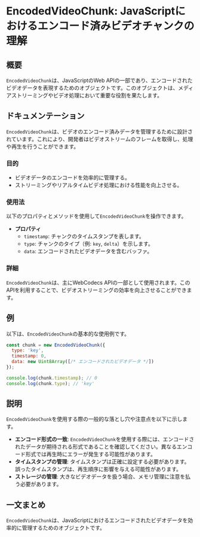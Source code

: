 <!--
Meta Description: # EncodedVideoChunk: JavaScriptにおけるエンコード済みビデオチャンクの理解 ## 概要 `EncodedVideoChunk`は、JavaScriptのWeb APIの一部であり、エンコードされたビデオデータを表現するためのオブジェクトです。このオブジェクトは、メディア...
Meta Keywords: encodedvideochunk, timestamp, type, key, chunk
-->

# EncodedVideoChunk: JavaScriptにおけるエンコード済みビデオチャンクの理解

## 概要
`EncodedVideoChunk`は、JavaScriptのWeb APIの一部であり、エンコードされたビデオデータを表現するためのオブジェクトです。このオブジェクトは、メディアストリーミングやビデオ処理において重要な役割を果たします。

## ドキュメンテーション
`EncodedVideoChunk`は、ビデオのエンコード済みデータを管理するために設計されています。これにより、開発者はビデオストリームのフレームを取得し、処理や再生を行うことができます。

### 目的
- ビデオデータのエンコードを効率的に管理する。
- ストリーミングやリアルタイムビデオ処理における性能を向上させる。

### 使用法
以下のプロパティとメソッドを使用して`EncodedVideoChunk`を操作できます。

- **プロパティ**
  - `timestamp`: チャンクのタイムスタンプを表します。
  - `type`: チャンクのタイプ（例: `key`, `delta`）を示します。
  - `data`: エンコードされたビデオデータを含むバッファ。

### 詳細
`EncodedVideoChunk`は、主にWebCodecs APIの一部として使用されます。このAPIを利用することで、ビデオストリーミングの効率を向上させることができます。

## 例
以下は、`EncodedVideoChunk`の基本的な使用例です。

```javascript
const chunk = new EncodedVideoChunk({
  type: 'key',
  timestamp: 0,
  data: new Uint8Array([/* エンコードされたビデオデータ */])
});

console.log(chunk.timestamp); // 0
console.log(chunk.type); // 'key'
```

## 説明
`EncodedVideoChunk`を使用する際の一般的な落とし穴や注意点を以下に示します。

- **エンコード形式の一致**: `EncodedVideoChunk`を使用する際には、エンコードされたデータが期待される形式であることを確認してください。異なるエンコード形式では再生時にエラーが発生する可能性があります。
- **タイムスタンプの管理**: タイムスタンプは正確に設定する必要があります。誤ったタイムスタンプは、再生順序に影響を与える可能性があります。
- **ストレージの管理**: 大きなビデオデータを扱う場合、メモリ管理に注意を払う必要があります。

## 一文まとめ
`EncodedVideoChunk`は、JavaScriptにおけるエンコードされたビデオデータを効率的に管理するためのオブジェクトです。